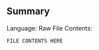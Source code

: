 <!-- Please use this helpful template for reporting issues -->
<!-- First, a quick note on what this extension does:
     This extension provides style attributes for VSCode to apply to syntax tokens
     generated by your language definition. Syntax errors can break the language
     token generation, which will also break the syntax highlighting.
-->
## Summary

<!-- Please help us debug issues by providing a screenshot of the problem you are
     seeing as well as the raw content of the entire file you are seeing the issue
     in as well as the language you are using.
-->
Language: <!-- eg: Markdown, JavaScript React, Sass -->
Raw File Contents:
```
FILE CONTENTS HERE
```

<!-- Thanks for helping make Panda even better! -->
